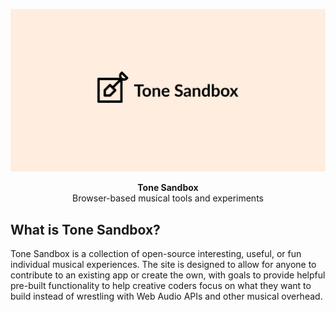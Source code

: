 ![Tone Sandbox logo](/public/assets/og/og-image-256.png)
<div align="center"><strong>Tone Sandbox</strong></div>
<div align="center">Browser-based musical tools and experiments</div>

## What is Tone Sandbox?

Tone Sandbox is a collection of open-source interesting, useful, or fun individual musical experiences. The site is designed to allow for anyone to contribute to an existing app or create the own, with goals to provide helpful pre-built functionality to help creative coders focus on what they want to build instead of wrestling with Web Audio APIs and other musical overhead.
